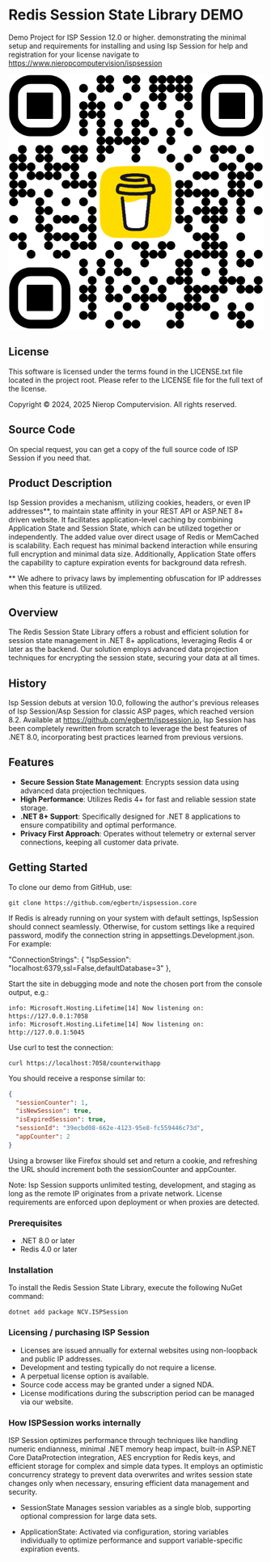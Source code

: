 # Redis Session State Library DEMO

Demo Project for ISP Session 12.0 or higher.
demonstrating the minimal setup and requirements for installing and using Isp Session
for help and registration for your license navigate to
https://www.nieropcomputervision/ispsession

[![Buy Me a Coffee](https://raw.githubusercontent.com/egbertn/ispsession.core/main/bmc_qr.png)](https://www.buymeacoffee.com/egbert)

## License

This software is licensed under the terms found in the LICENSE.txt file located in the project root. Please refer to the LICENSE file for the full text of the license.

Copyright © 2024, 2025 Nierop Computervision. All rights reserved.

## Source Code
On special request, you can get a copy of the full source code of ISP Session if you need that.

## Product Description
Isp Session provides a mechanism, utilizing cookies, headers, or even IP addresses**, to maintain state affinity in your REST API or ASP.NET 8+ driven website. It facilitates application-level caching by combining Application State and Session State, which can be utilized together or independently. The added value over direct usage of Redis or MemCached is scalability. Each request has minimal backend interaction while ensuring full encryption and minimal data size. Additionally, Application State offers the capability to capture expiration events for background data refresh.

** We adhere to privacy laws by implementing obfuscation for IP addresses when this feature is utilized.

## Overview

The Redis Session State Library offers a robust and efficient solution for session state management in .NET 8+ applications, leveraging Redis 4 or later as the backend. Our solution employs advanced data projection techniques for encrypting the session state, securing your data at all times.

## History
Isp Session debuts at version 10.0, following the author's previous releases of Isp Session/Asp Session for classic ASP pages, which reached version 8.2. Available at https://github.com/egbertn/ispsession.io, Isp Session has been completely rewritten from scratch to leverage the best features of .NET 8.0, incorporating best practices learned from previous versions.

## Features

- **Secure Session State Management**: Encrypts session data using advanced data projection techniques.
- **High Performance**: Utilizes Redis 4+ for fast and reliable session state storage.
- **.NET 8+ Support**: Specifically designed for .NET 8 applications to ensure compatibility and optimal performance.
- **Privacy First Approach**: Operates without telemetry or external server connections, keeping all customer data private.

## Getting Started
To clone our demo from GitHub, use:
```shell
git clone https://github.com/egbertn/ispsession.core
```

If Redis is already running on your system with default settings, IspSession should connect seamlessly. Otherwise, for custom settings like a required password, modify the connection string in appsettings.Development.json. For example:

"ConnectionStrings": {
    "IspSession": "localhost:6379,ssl=False,defaultDatabase=3"
},

Start the site in debugging mode and note the chosen port from the console output, e.g.:

```text
info: Microsoft.Hosting.Lifetime[14] Now listening on: https://127.0.0.1:7058
info: Microsoft.Hosting.Lifetime[14] Now listening on: http://127.0.0.1:5045
```

Use curl to test the connection:

```shell
curl https://localhost:7058/counterwithapp
```

You should receive a response similar to:

```json
{
  "sessionCounter": 1,
  "isNewSession": true,
  "isExpiredSession": true,
  "sessionId": "39ecbd08-662e-4123-95e8-fc559446c73d",
  "appCounter": 2
}
```
Using a browser like Firefox should set and return a cookie, and refreshing the URL should increment both the sessionCounter and appCounter.

Note: Isp Session supports unlimited testing, development, and staging as long as the remote IP originates from a private network. License requirements are enforced upon deployment or when proxies are detected.

### Prerequisites

- .NET 8.0 or later
- Redis 4.0 or later

### Installation

To install the Redis Session State Library, execute the following NuGet command:

```shell
dotnet add package NCV.ISPSession
```

### Licensing / purchasing ISP Session
- Licenses are issued annually for external websites using non-loopback and public IP addresses.
- Development and testing typically do not require a license.
- A perpetual license option is available.
- Source code access may be granted under a signed NDA.
- License modifications during the subscription period can be managed via our website.

### How ISPSession works internally

ISP Session optimizes performance through techniques like handling numeric endianness, minimal .NET memory heap impact, built-in ASP.NET Core DataProtection integration, AES encryption for Redis keys, and efficient storage for complex and simple data types. It employs an optimistic concurrency strategy to prevent data overwrites and writes session state changes only when necessary, ensuring efficient data management and security.


- SessionState
  Manages session variables as a single blob, supporting optional compression for large data sets.

- ApplicationState:
  Activated via configuration, storing variables individually to optimize performance and support variable-specific expiration events.